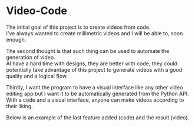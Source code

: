 # Video-Code
The initial goal of this project is to create videos from code.<br>
I've always wanted to create millimetric videos and I will be able to, soon enough.

The second thought is that such thing can be used to automate the generation of video.<br>
AI have a hard time with designs, they are better with code, they could potentially take advantage of this project to generate videos with a good quality and a logical flow.

Thirdly, I want the program to have a visual interface like any other video editing app but I want it to be automatically generated from the Python API.<br>
With a code and a visual interface, anyone can make videos according to their liking.

Below is an example of the last feature added (code) and the result (video).

